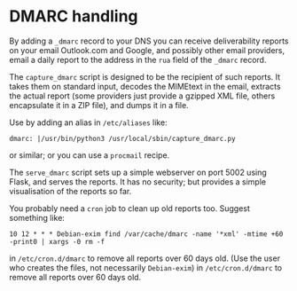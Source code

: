 # DMARC handling


By adding a `_dmarc` record to your DNS you can
receive deliverability reports on your email
Outlook.com and Google, and possibly other email providers, email a
daily report to the address in the `rua` field of the `_dmarc` record.

The `capture_dmarc` script is designed to be the recipient of such reports.
It takes them on standard input, decodes the MIMEtext in the email, extracts
the actual report (some providers just provide a gzipped XML file, others
encapsulate it in a ZIP file), and dumps it in a file.

Use by adding an alias in `/etc/aliases` like:
```
dmarc: |/usr/bin/python3 /usr/local/sbin/capture_dmarc.py
```
or similar; or you can use a `procmail` recipe.

The `serve_dmarc` script sets up a simple webserver on port 5002 using
Flask, and serves the reports.  It has no security; but provides a
simple visualisation of the reports so far.

You probably need a `cron` job to clean up old reports too.
Suggest something like:


```
10 12 * * * Debian-exim find /var/cache/dmarc -name '*xml' -mtime +60 -print0 | xargs -0 rm -f
```

in `/etc/cron.d/dmarc` to remove all reports over 60 days old. (Use
the user who creates the files, not necessarily `Debian-exim`) in
`/etc/cron.d/dmarc` to remove all reports over 60 days old.